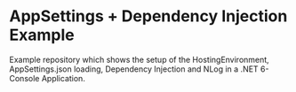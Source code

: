 # AppSettings + Dependency Injection Example
Example repository which shows the setup of the HostingEnvironment, AppSettings.json loading, Dependency Injection and NLog in a .NET 6-Console Application.
